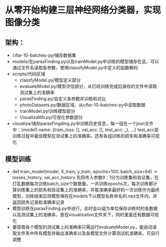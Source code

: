 # 从零开始构建三层神经网络分类器，实现图像分类
## 架构：
- cifar-10-batches-py/储存数据集
- models/在parasFinding.py以及trainModel.py中训练的模型储存在这，可以通过文件名读取各参数，使用classifyModel.py中定义的函数解码
- scripts/代码区域
  - classfyModel.py/模型定义部分
  - evaluateModel.py/模型评估部分，从已经训练完成后保存的文件中读取测试集上的准确率
  - parasFinding.py/自定义各参数并训练和对比
  - photoDatasets.py/数据区域，从cifar-10-batches-py中读取数据
  - trainModel.py/训练模型部分
  - VisualizaWb.py/可视化参数部分
- visualiza/储存parasFingding.py中训练历史信息，每一组在一个json文件中：{model1.name: {train_loss: [], val_acc: [], test_acc: _}, ...} test_acc是训练过程中最佳模型在测试集上的准确率。还有各组训练的损失和准确率可视化

## 模型训练
- def train_model(model, X_train, y_train, epochs=100, batch_size=64) -> losses_history, val_acc_history
  先将传入参数9：1分为训练集和验证集，在打乱数据每次训练batch_size个数据量，一共训练epochs次，每次训练都计算训练集上的损失和验证集上的准确率，并取准确率最好的一次训练作为最终模型，训练结束后将模型保存在models下以模型名称命名的.npz文件内，并返回损失记录和准确率记录
- 模型训练在parasFinding.py中进行，此时会以组为单位保存训练时的各数据以及测试集上的准确率，放在visualization文件夹下，同时里面还有数据可视化
- 要获取各个模型的测试集上的准确率只需运行evaluateModel.py，能自动读取文件夹中所有模型并输出准确率以及各模型文件计算测试机准确率，可自行调整

    
  
